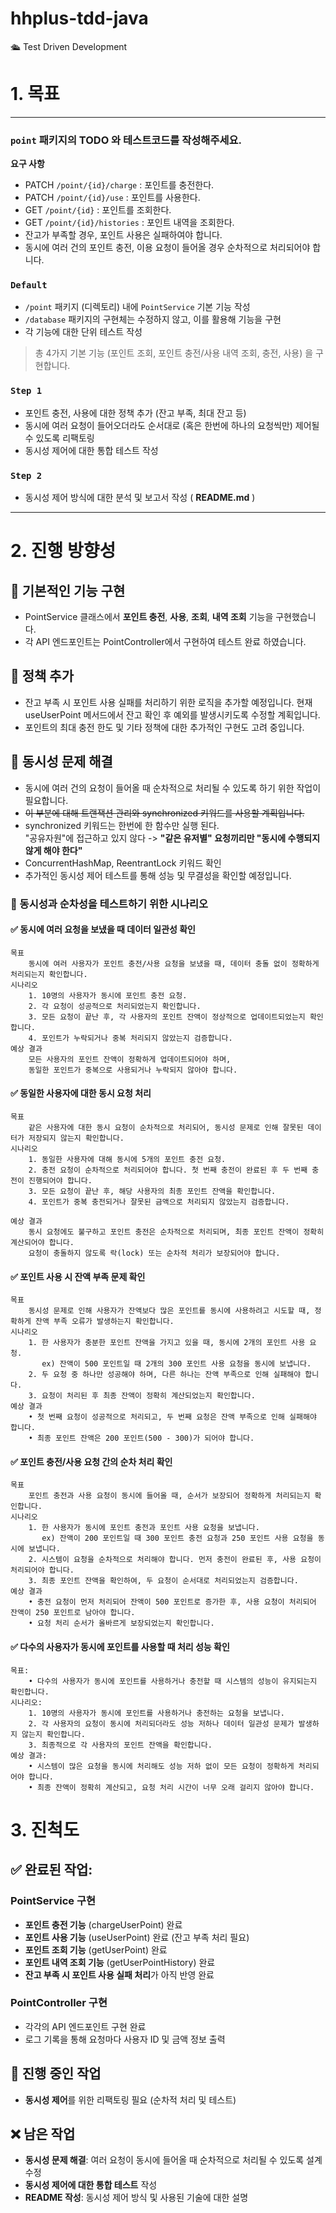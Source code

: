 # hhplus-tdd-java
🛳️ Test Driven Development

# 1. 목표

---

### `point` 패키지의 TODO 와 테스트코드를 작성해주세요.

**요구 사항**

- PATCH  `/point/{id}/charge` : 포인트를 충전한다.
- PATCH `/point/{id}/use` : 포인트를 사용한다.
- GET `/point/{id}` : 포인트를 조회한다.
- GET `/point/{id}/histories` : 포인트 내역을 조회한다.
- 잔고가 부족할 경우, 포인트 사용은 실패하여야 합니다.
- 동시에 여러 건의 포인트 충전, 이용 요청이 들어올 경우 순차적으로 처리되어야 합니다.

### `Default`

- `/point` 패키지 (디렉토리) 내에 `PointService` 기본 기능 작성
- `/database` 패키지의 구현체는 수정하지 않고, 이를 활용해 기능을 구현
- 각 기능에 대한 단위 테스트 작성

> 총 4가지 기본 기능 (포인트 조회, 포인트 충전/사용 내역 조회, 충전, 사용) 을 구현합니다.
>

### `Step 1`

- 포인트 충전, 사용에 대한 정책 추가 (잔고 부족, 최대 잔고 등)
- 동시에 여러 요청이 들어오더라도 순서대로 (혹은 한번에 하나의 요청씩만) 제어될 수 있도록 리팩토링
- 동시성 제어에 대한 통합 테스트 작성



### `Step 2`

- 동시성 제어 방식에 대한 분석 및 보고서 작성 ( **README.md** )

---

# 2. 진행 방향성

## 📌 기본적인 기능 구현

- PointService 클래스에서 **포인트 충전**, **사용**, **조회**, **내역 조회** 기능을 구현했습니다.
- 각 API 엔드포인트는 PointController에서 구현하여  테스트 완료 하였습니다.

## 📌 정책 추가

- 잔고 부족 시 포인트 사용 실패를 처리하기 위한 로직을 추가할 예정입니다. 현재 useUserPoint 메서드에서 잔고 확인 후 예외를 발생시키도록 수정할 계획입니다.
- 포인트의 최대 충전 한도 및 기타 정책에 대한 추가적인 구현도 고려 중입니다.

## 📌 동시성 문제 해결

- 동시에 여러 건의 요청이 들어올 때 순차적으로 처리될 수 있도록 하기 위한 작업이 필요합니다.
- ~~이 부분에 대해 트랜잭션 관리와 synchronized 키워드를 사용할 계획입니다.~~
- synchronized 키워드는 한번에 한 함수만 실행 된다.<br>
  "공유자원"에 접근하고 있지 않다 -> **"같은 유저별" 요청끼리만 "동시에 수행되지 않게 해야 한다"**
- ConcurrentHashMap, ReentrantLock 키워드 확인
- 추가적인 동시성 제어 테스트를 통해 성능 및 무결성을 확인할 예정입니다.
### 📝 동시성과 순차성을 테스트하기 위한 시나리오
#### ✅ 동시에 여러 요청을 보냈을 때 데이터 일관성 확인
~~~
목표
    동시에 여러 사용자가 포인트 충전/사용 요청을 보냈을 때, 데이터 충돌 없이 정확하게 처리되는지 확인합니다.
시나리오
    1. 10명의 사용자가 동시에 포인트 충전 요청.
    2. 각 요청이 성공적으로 처리되었는지 확인합니다.
    3. 모든 요청이 끝난 후, 각 사용자의 포인트 잔액이 정상적으로 업데이트되었는지 확인합니다.
    4. 포인트가 누락되거나 중복 처리되지 않았는지 검증합니다.
예상 결과
    모든 사용자의 포인트 잔액이 정확하게 업데이트되어야 하며, 
    동일한 포인트가 중복으로 사용되거나 누락되지 않아야 합니다.
~~~
#### ✅ 동일한 사용자에 대한 동시 요청 처리
~~~
목표
    같은 사용자에 대한 동시 요청이 순차적으로 처리되어, 동시성 문제로 인해 잘못된 데이터가 저장되지 않는지 확인합니다.
시나리오
    1. 동일한 사용자에 대해 동시에 5개의 포인트 충전 요청.
    2. 충전 요청이 순차적으로 처리되어야 합니다. 첫 번째 충전이 완료된 후 두 번째 충전이 진행되어야 합니다.
    3. 모든 요청이 끝난 후, 해당 사용자의 최종 포인트 잔액을 확인합니다.
    4. 포인트가 중복 충전되거나 잘못된 금액으로 처리되지 않았는지 검증합니다.

예상 결과
    동시 요청에도 불구하고 포인트 충전은 순차적으로 처리되며, 최종 포인트 잔액이 정확히 계산되어야 합니다.
    요청이 충돌하지 않도록 락(lock) 또는 순차적 처리가 보장되어야 합니다.
~~~

#### ✅ 포인트 사용 시 잔액 부족 문제 확인
~~~
목표
    동시성 문제로 인해 사용자가 잔액보다 많은 포인트를 동시에 사용하려고 시도할 때, 정확하게 잔액 부족 오류가 발생하는지 확인합니다.
시나리오
    1. 한 사용자가 충분한 포인트 잔액을 가지고 있을 때, 동시에 2개의 포인트 사용 요청.
       ex) 잔액이 500 포인트일 때 2개의 300 포인트 사용 요청을 동시에 보냅니다.
    2. 두 요청 중 하나만 성공해야 하며, 다른 하나는 잔액 부족으로 인해 실패해야 합니다.
    3. 요청이 처리된 후 최종 잔액이 정확히 계산되었는지 확인합니다.
예상 결과
    • 첫 번째 요청이 성공적으로 처리되고, 두 번째 요청은 잔액 부족으로 인해 실패해야 합니다.
    • 최종 포인트 잔액은 200 포인트(500 - 300)가 되어야 합니다.
~~~
#### ✅ 포인트 충전/사용 요청 간의 순차 처리 확인
~~~
목표
    포인트 충전과 사용 요청이 동시에 들어올 때, 순서가 보장되어 정확하게 처리되는지 확인합니다.
시나리오
    1. 한 사용자가 동시에 포인트 충전과 포인트 사용 요청을 보냅니다.
       ex) 잔액이 200 포인트일 때 300 포인트 충전 요청과 250 포인트 사용 요청을 동시에 보냅니다.
    2. 시스템이 요청을 순차적으로 처리해야 합니다. 먼저 충전이 완료된 후, 사용 요청이 처리되어야 합니다.
    3. 최종 포인트 잔액을 확인하여, 두 요청이 순서대로 처리되었는지 검증합니다.
예상 결과
    • 충전 요청이 먼저 처리되어 잔액이 500 포인트로 증가한 후, 사용 요청이 처리되어 잔액이 250 포인트로 남아야 합니다.
    • 요청 처리 순서가 올바르게 보장되었는지 확인합니다.
~~~

#### ✅ 다수의 사용자가 동시에 포인트를 사용할 때 처리 성능 확인
~~~
목표:
    • 다수의 사용자가 동시에 포인트를 사용하거나 충전할 때 시스템의 성능이 유지되는지 확인합니다.
시나리오:
    1. 10명의 사용자가 동시에 포인트를 사용하거나 충전하는 요청을 보냅니다.
    2. 각 사용자의 요청이 동시에 처리되더라도 성능 저하나 데이터 일관성 문제가 발생하지 않는지 확인합니다.
    3. 최종적으로 각 사용자의 포인트 잔액을 확인합니다.
예상 결과:
    • 시스템이 많은 요청을 동시에 처리해도 성능 저하 없이 모든 요청이 정확하게 처리되어야 합니다.
    • 최종 잔액이 정확히 계산되고, 요청 처리 시간이 너무 오래 걸리지 않아야 합니다.
~~~

# 3. 진척도

## ✅ **완료된 작업**:

### PointService 구현

- **포인트 충전 기능** (chargeUserPoint) 완료
- **포인트 사용 기능** (useUserPoint) 완료 (잔고 부족 처리 필요)
- **포인트 조회 기능** (getUserPoint) 완료
- **포인트 내역 조회 기능** (getUserPointHistory) 완료
- **잔고 부족 시 포인트 사용 실패 처리**가 아직 반영 완료

### PointController 구현

- 각각의 API 엔드포인트 구현 완료
- 로그 기록을 통해 요청마다 사용자 ID 및 금액 정보 출력

## 🎈 **진행 중인 작업**

- **동시성 제어**를 위한 리팩토링 필요 (순차적 처리 및 테스트)

## ❌ **남은 작업**

- **동시성 문제 해결**: 여러 요청이 동시에 들어올 때 순차적으로 처리될 수 있도록 설계 수정
- **동시성 제어에 대한 통합 테스트** 작성
- **README 작성**: 동시성 제어 방식 및 사용된 기술에 대한 설명